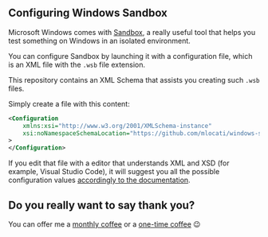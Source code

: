 ## Configuring Windows Sandbox

Microsoft Windows comes with [Sandbox](https://learn.microsoft.com/en-us/windows/security/application-security/application-isolation/windows-sandbox/windows-sandbox-overview), a really useful tool that helps you test something on Windows in an isolated environment.

You can configure Sandbox by launching it with a configuration file, which is an XML file with the `.wsb` file extension.

This repository contains an XML Schema that assists you creating such `.wsb` files.

Simply create a file with this content:

```xml
<Configuration
    xmlns:xsi="http://www.w3.org/2001/XMLSchema-instance"
    xsi:noNamespaceSchemaLocation="https://github.com/mlocati/windows-sandbox-configuration-schema/releases/latest/download/wsb.xsd"
>
</Configuration>
```

If you edit that file with a editor that understands XML and XSD (for example, Visual Studio Code), it will suggest you all the possible configuration values [accordingly to the documentation](https://learn.microsoft.com/en-us/windows/security/application-security/application-isolation/windows-sandbox/windows-sandbox-configure-using-wsb-file).


## Do you really want to say thank you?

You can offer me a [monthly coffee](https://github.com/sponsors/mlocati) or a [one-time coffee](https://paypal.me/mlocati) :wink:
